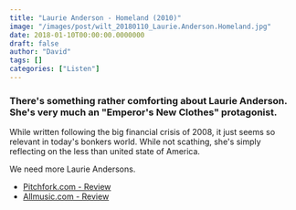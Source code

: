 ```yaml
---
title: "Laurie Anderson - Homeland (2010)"
image: "/images/post/wilt_20180110_Laurie.Anderson.Homeland.jpg"
date: 2018-01-10T00:00:00.0000000
draft: false
author: "David"
tags: []
categories: ["Listen"]
---
```

### There's something rather comforting about Laurie Anderson. She's very much an "Emperor's New Clothes" protagonist. 

 While written following the big financial crisis of 2008, it just seems so relevant in today's bonkers world. While not scathing, she's simply reflecting on the less than united state of America.

 We need more Laurie Andersons.

-  [Pitchfork.com - Review](https://pitchfork.com/reviews/albums/14317-homeland/)
-  [Allmusic.com - Review](https://www.allmusic.com/album/homeland-mw0001990783)